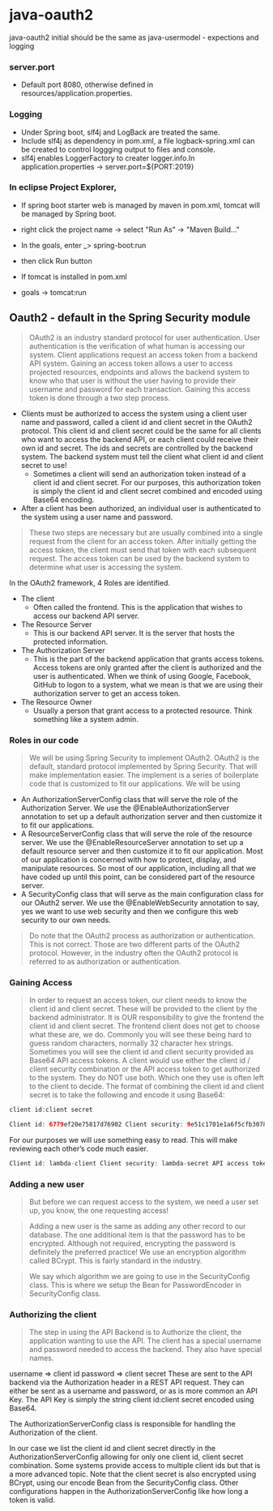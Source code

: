 # java-oauth2

java-oauth2 initial should be the same as java-usermodel - expections and logging

### server.port
* Default port 8080, otherwise defined in resources/application.properties.

### Logging
* Under Spring boot, slf4j and LogBack are treated the same. 
* Include slf4j as dependency in pom.xml, a file logback-spring.xml can be created to control loggging output to files and console.
* slf4j enables LoggerFactory to creater logger.info.In application.properties -> server.port=${PORT:2019}

### In eclipse Project Explorer,
* If spring boot starter web is managed by maven in pom.xml, tomcat will be managed by Spring boot.
* right click the project name -> select "Run As" -> "Maven Build..."
* In the goals, enter _> spring-boot:run
* then click Run button


* If tomcat is installed in pom.xml
* goals -> tomcat:run

## Oauth2 - default in the Spring Security module

> OAuth2 is an industry standard protocol for user authentication. User authentication is the verification of what human is accessing our system. Client applications request an access token from a backend API system. Gaining an access token allows a user to access projected resources, endpoints and allows the backend system to know who that user is without the user having to provide their username and password for each transaction. Gaining this access token is done through a two step process.

* Clients must be authorized to access the system using a client user name and password, called a client id and client secret in the OAuth2 protocol. This client id and client secret could be the same for all clients who want to access the backend API, or each client could receive their own id and secret. The ids and secrets are controlled by the backend system. The backend system must tell the client what client id and client secret to use!
   - Sometimes a client will send an authorization token instead of a client id and client secret. For our purposes, this authorization token is simply the client id and client secret combined and encoded using Base64 encoding.
* After a client has been authorized, an individual user is authenticated to the system using a user name and password.

> These two steps are necessary but are usually combined into a single request from the client for an access token. After initially getting the access token, the client must send that token with each subsequent request. The access token can be used by the backend system to determine what user is accessing the system.

In the OAuth2 framework, 4 Roles are identified.

* The client
   - Often called the frontend. This is the application that wishes to access our backend API server.
* The Resource Server
   - This is our backend API server. It is the server that hosts the protected information.
* The Authorization Server
   - This is the part of the backend application that grants access tokens. Access tokens are only granted after the client is authorized and the user is authenticated. When we think of using Google, Facebook, GitHub to logon to a system, what we mean is that we are using their authorization server to get an access token. 
* The Resource Owner
   - Usually a person that grant access to a protected resource. Think something like a system admin.
   
### Roles in our code
> We will be using Spring Security to implement OAuth2. OAuth2 is the default, standard protocol implemented by Spring Security. That will make implementation easier. The implement is a series of boilerplate code that is customized to fit our applications. We will be using

* An AuthorizationServerConfig class that will serve the role of the Authorization Server. We use the @EnableAuthorizationServer annotation to set up a default authorization server and then customize it to fit our applications.
* A ResourceServerConfig class that will serve the role of the resource server. We use the @EnableResourceServer annotation to set up a default resource server and then customize it to fit our application. Most of our application is concerned with how to protect, display, and manipulate resources. So most of our application, including all that we have coded up until this point, can be considered part of the resource server.
* A SecurityConfig class that will serve as the main configuration class for our OAuth2 server. We use the @EnableWebSecurity annotation to say, yes we want to use web security and then we configure this web security to our own needs.

> Do note that the OAuth2 process as authorization or authentication. This is not correct. Those are two different parts of the OAuth2 protocol. However, in the industry often the OAuth2 protocol is referred to as authorization or authentication.

### Gaining Access
> In order to request an access token, our client needs to know the client id and client secret. These will be provided to the client by the backend administrator. It is OUR responsibility to give the frontend the client id and client secret. The frontend client does not get to choose what these are, we do. Commonly you will see these being hard to guess random characters, normally 32 character hex strings. Sometimes you will see the client id and client security provided as Base64 API access tokens. A client would use either the client id / client security combination or the API access token to get authorized to the system. They do NOT use both. Which one they use is often left to the client to decide. The format of combining the client id and client secret is to take the following and encode it using Base64:
```java
client id:client secret

Client id: 6779ef20e75817d76902 Client security: 9e51c1701e1a6f5cfb30780d94d38b8d API access token: Njc3OWVmMjBlNzU4MTdkNzY5MDI6OWU1MWMxNzAxZTFhNmY1Y2ZiMzA3ODBkOTRkMzhiOGQ=
```

For our purposes we will use something easy to read. This will make reviewing each other’s code much easier.
```java
Client id: lambda-client Client security: lambda-secret API access token: bGFtYmRhLWNsaWVudDpsYW1iZGEtc2VjcmV0
```

### Adding a new user
> But before we can request access to the system, we need a user set up, you know, the one requesting access!

> Adding a new user is the same as adding any other record to our database. The one additional item is that the password has to be encrypted. Although not required, encrypting the password is definitely the preferred practice! We use an encryption algorithm called BCrypt. This is fairly standard in the industry.

> We say which algorithm we are going to use in the SecurityConfig class. This is where we setup the Bean for PasswordEncoder in SecurityConfig class.

### Authorizing the client
> The step in using the API Backend is to Authorize the client, the application wanting to use the API. The client has a special username and password needed to access the backend. They also have special names.

username => client id
password => client secret
These are sent to the API backend via the Authorization header in a REST API request. They can either be sent as a username and password, or as is more common an API Key. The API Key is simply the string client id:client secret encoded using Base64.

The AuthorizationServerConfig class is responsible for handling the Authorization of the client.

In our case we list the client id and client secret directly in the AuthorizationServerConfig allowing for only one client id, client secret combination. Some systems provide access to multiple client ids but that is a more advanced topic.
Note that the client secret is also encrypted using BCrypt, using our encode Bean from the SecurityConfig class.
Other configurations happen in the AuthorizationServerConfig like how long a token is valid.



